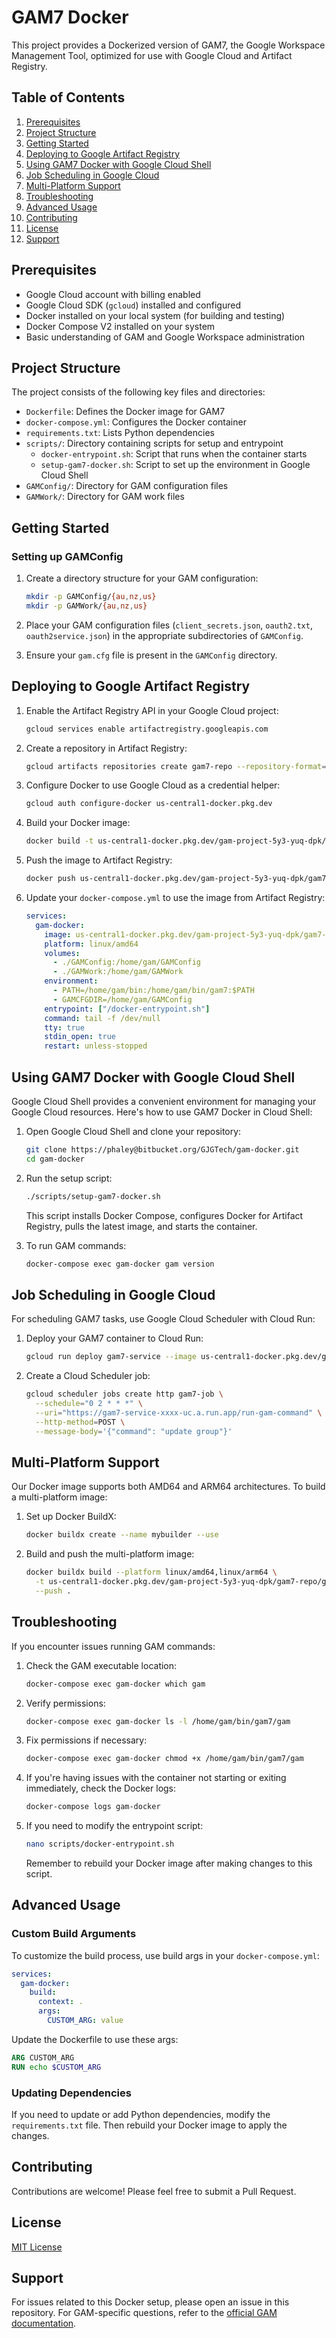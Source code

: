 # GAM7 Docker

This project provides a Dockerized version of GAM7, the Google Workspace Management Tool, optimized for use with Google Cloud and Artifact Registry.

## Table of Contents
1. [Prerequisites](#prerequisites)
2. [Project Structure](#project-structure)
3. [Getting Started](#getting-started)
4. [Deploying to Google Artifact Registry](#deploying-to-google-artifact-registry)
5. [Using GAM7 Docker with Google Cloud Shell](#using-gam7-docker-with-google-cloud-shell)
6. [Job Scheduling in Google Cloud](#job-scheduling-in-google-cloud)
7. [Multi-Platform Support](#multi-platform-support)
8. [Troubleshooting](#troubleshooting)
9. [Advanced Usage](#advanced-usage)
10. [Contributing](#contributing)
11. [License](#license)
12. [Support](#support)

## Prerequisites

- Google Cloud account with billing enabled
- Google Cloud SDK (`gcloud`) installed and configured
- Docker installed on your local system (for building and testing)
- Docker Compose V2 installed on your system
- Basic understanding of GAM and Google Workspace administration

## Project Structure

The project consists of the following key files and directories:

- `Dockerfile`: Defines the Docker image for GAM7
- `docker-compose.yml`: Configures the Docker container
- `requirements.txt`: Lists Python dependencies
- `scripts/`: Directory containing scripts for setup and entrypoint
  - `docker-entrypoint.sh`: Script that runs when the container starts
  - `setup-gam7-docker.sh`: Script to set up the environment in Google Cloud Shell
- `GAMConfig/`: Directory for GAM configuration files
- `GAMWork/`: Directory for GAM work files

## Getting Started

### Setting up GAMConfig

1. Create a directory structure for your GAM configuration:

   ```bash
   mkdir -p GAMConfig/{au,nz,us}
   mkdir -p GAMWork/{au,nz,us}
   ```

2. Place your GAM configuration files (`client_secrets.json`, `oauth2.txt`, `oauth2service.json`) in the appropriate subdirectories of `GAMConfig`.

3. Ensure your `gam.cfg` file is present in the `GAMConfig` directory.

## Deploying to Google Artifact Registry

1. Enable the Artifact Registry API in your Google Cloud project:

   ```bash
   gcloud services enable artifactregistry.googleapis.com
   ```

2. Create a repository in Artifact Registry:

   ```bash
   gcloud artifacts repositories create gam7-repo --repository-format=docker --location=us-central1 --description="GAM7 Docker images"
   ```

3. Configure Docker to use Google Cloud as a credential helper:

   ```bash
   gcloud auth configure-docker us-central1-docker.pkg.dev
   ```

4. Build your Docker image:

   ```bash
   docker build -t us-central1-docker.pkg.dev/gam-project-5y3-yuq-dpk/gam7-repo/gam-docker:latest .
   ```

5. Push the image to Artifact Registry:

   ```bash
   docker push us-central1-docker.pkg.dev/gam-project-5y3-yuq-dpk/gam7-repo/gam-docker:latest
   ```

6. Update your `docker-compose.yml` to use the image from Artifact Registry:

   ```yaml
   services:
     gam-docker:
       image: us-central1-docker.pkg.dev/gam-project-5y3-yuq-dpk/gam7-repo/gam-docker:latest
       platform: linux/amd64
       volumes:
         - ./GAMConfig:/home/gam/GAMConfig
         - ./GAMWork:/home/gam/GAMWork
       environment:
         - PATH=/home/gam/bin:/home/gam/bin/gam7:$PATH
         - GAMCFGDIR=/home/gam/GAMConfig
       entrypoint: ["/docker-entrypoint.sh"]
       command: tail -f /dev/null
       tty: true
       stdin_open: true
       restart: unless-stopped
   ```

## Using GAM7 Docker with Google Cloud Shell

Google Cloud Shell provides a convenient environment for managing your Google Cloud resources. Here's how to use GAM7 Docker in Cloud Shell:

1. Open Google Cloud Shell and clone your repository:

   ```bash
   git clone https://phaley@bitbucket.org/GJGTech/gam-docker.git
   cd gam-docker
   ```

2. Run the setup script:

   ```bash
   ./scripts/setup-gam7-docker.sh
   ```

   This script installs Docker Compose, configures Docker for Artifact Registry, pulls the latest image, and starts the container.

3. To run GAM commands:

   ```bash
   docker-compose exec gam-docker gam version
   ```

## Job Scheduling in Google Cloud

For scheduling GAM7 tasks, use Google Cloud Scheduler with Cloud Run:

1. Deploy your GAM7 container to Cloud Run:

   ```bash
   gcloud run deploy gam7-service --image us-central1-docker.pkg.dev/gam-project-5y3-yuq-dpk/gam7-repo/gam-docker:latest --platform managed
   ```

2. Create a Cloud Scheduler job:

   ```bash
   gcloud scheduler jobs create http gam7-job \
     --schedule="0 2 * * *" \
     --uri="https://gam7-service-xxxx-uc.a.run.app/run-gam-command" \
     --http-method=POST \
     --message-body='{"command": "update group"}'
   ```

## Multi-Platform Support

Our Docker image supports both AMD64 and ARM64 architectures. To build a multi-platform image:

1. Set up Docker BuildX:

   ```bash
   docker buildx create --name mybuilder --use
   ```

2. Build and push the multi-platform image:

   ```bash
   docker buildx build --platform linux/amd64,linux/arm64 \
     -t us-central1-docker.pkg.dev/gam-project-5y3-yuq-dpk/gam7-repo/gam-docker:latest \
     --push .
   ```

## Troubleshooting

If you encounter issues running GAM commands:

1. Check the GAM executable location:

   ```bash
   docker-compose exec gam-docker which gam
   ```

2. Verify permissions:

   ```bash
   docker-compose exec gam-docker ls -l /home/gam/bin/gam7/gam
   ```

3. Fix permissions if necessary:

   ```bash
   docker-compose exec gam-docker chmod +x /home/gam/bin/gam7/gam
   ```

4. If you're having issues with the container not starting or exiting immediately, check the Docker logs:

   ```bash
   docker-compose logs gam-docker
   ```

5. If you need to modify the entrypoint script:
   
   ```bash
   nano scripts/docker-entrypoint.sh
   ```
   
   Remember to rebuild your Docker image after making changes to this script.

## Advanced Usage

### Custom Build Arguments

To customize the build process, use build args in your `docker-compose.yml`:

```yaml
services:
  gam-docker:
    build:
      context: .
      args:
        CUSTOM_ARG: value
```

Update the Dockerfile to use these args:

```dockerfile
ARG CUSTOM_ARG
RUN echo $CUSTOM_ARG
```

### Updating Dependencies

If you need to update or add Python dependencies, modify the `requirements.txt` file. Then rebuild your Docker image to apply the changes.

## Contributing

Contributions are welcome! Please feel free to submit a Pull Request.

## License

[MIT License](LICENSE)

## Support

For issues related to this Docker setup, please open an issue in this repository.
For GAM-specific questions, refer to the [official GAM documentation](https://github.com/GAM-team/GAM/wiki).